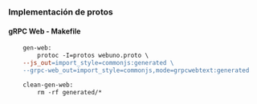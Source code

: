 ### Implementación de protos

#### gRPC Web - Makefile

```makefile
    gen-web: 
        protoc -I=protos webuno.proto \
    --js_out=import_style=commonjs:generated \
    --grpc-web_out=import_style=commonjs,mode=grpcwebtext:generated

    clean-gen-web:
        rm -rf generated/*
```